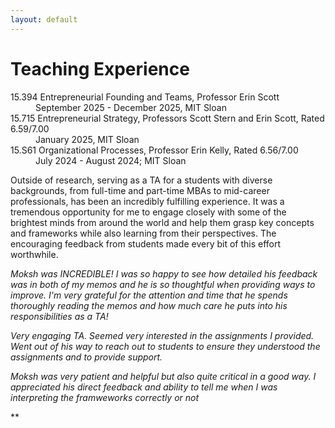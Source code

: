 ```yaml
---
layout: default
---
```


# Teaching Experience

<dl>
   <dt> 15.394 Entrepreneurial Founding and Teams, Professor Erin Scott </dt>
      <dd> September 2025 - December 2025, MIT Sloan </dd>
   <dt> 15.715 Entrepreneurial Strategy, Professors Scott Stern and Erin Scott, Rated 6.59/7.00 </dt>
      <dd> January 2025, MIT Sloan </dd>
   <dt> 15.S61 Organizational Processes, Professor Erin Kelly, Rated 6.56/7.00 </dt>
      <dd> July 2024 - August 2024; MIT Sloan </dd>
</dl>

Outside of research, serving as a TA for a students with diverse backgrounds, from full-time and part-time MBAs to mid-career professionals, has been an incredibly fulfilling experience. It was a tremendous opportunity for me to engage closely with some of the brightest minds from around the world and help them grasp key concepts and frameworks while also learning from their perspectives. The encouraging feedback from students made every bit of this effort worthwhile. 

*Moksh was INCREDIBLE! I was so happy to see how detailed his feedback was in both of my memos and he is so thoughtful when providing ways to improve. I'm very grateful for the attention and time that he spends thoroughly reading the memos and how much care he puts into his responsibilities as a TA!*

*Very engaging TA. Seemed very interested in the assignments I provided. Went out of his way to reach out to students to ensure they understood the assignments and to provide support.*

*Moksh was very patient and helpful but also quite critical in a good way. I appreciated his direct feedback and ability to tell me when I was interpreting the framweworks correctly or not*

**
